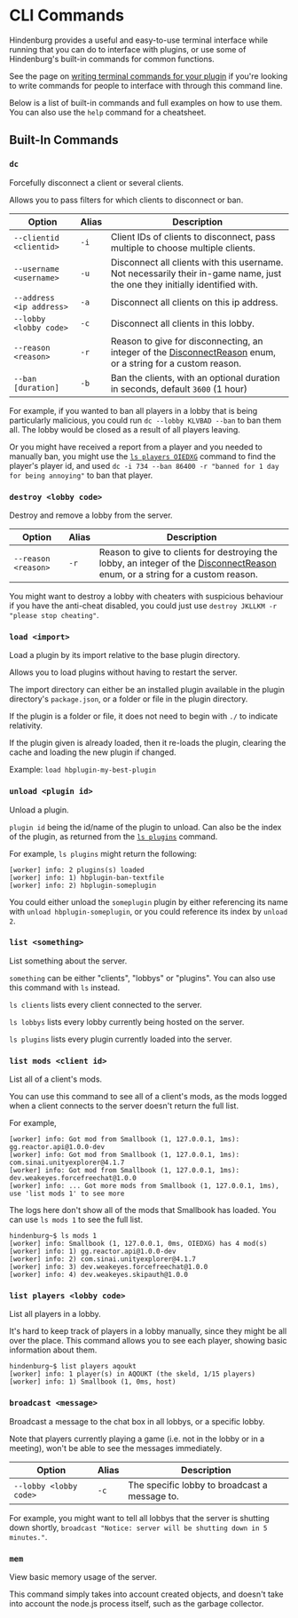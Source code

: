 # CLI Commands

Hindenburg provides a useful and easy-to-use terminal interface while running that
you can do to interface with plugins, or use some of Hindenburg's built-in commands
for common functions.

See the page on [writing terminal commands for your plugin](./Writing%20Plugins/Terminal%20Commands.md)
if you're looking to write commands for people to interface with through this
command line.

Below is a list of built-in commands and full examples on how to use them. You can
also use the `help` command for a cheatsheet. 

## Built-In Commands

### `dc`

Forcefully disconnect a client or several clients.

Allows you to pass filters for which clients to disconnect or ban.

| Option                   | Alias | Description                                                                                                                                                                                                                |
|--------------------------|-------|----------------------------------------------------------------------------------------------------------------------------------------------------------------------------------------------------------------------------|
| `--clientid <clientid>`  | `-i`  | Client IDs of clients to disconnect, pass multiple to choose multiple clients.                                                                                                                                             |
| `--username <username>`  | `-u`  | Disconnect all clients with this username. Not necessarily their in-game name, just the one they initially identified with.                                                                                                |
| `--address <ip address>` | `-a`  | Disconnect all clients on this ip address.                                                                                                                                                                                 |
| `--lobby <lobby code>`     | `-c`  | Disconnect all clients in this lobby.                                                                                                                                                                                       |
| `--reason <reason>`      | `-r`  | Reason to give for disconnecting, an integer of the [DisconnectReason](https://github.com/codyphobe/among-us-protocol/blob/master/01_packet_structure/06_enums.md#disconnectreason) enum, or a string for a custom reason. |
| `--ban [duration]`       | `-b`  | Ban the clients, with an optional duration in seconds, default `3600` (1 hour)                                                                                                                                             |

For example, if you wanted to ban all players in a lobby that is being particularly
malicious, you could run `dc --lobby KLVBAD --ban` to ban them all. The lobby would
be closed as a result of all players leaving.

Or you might have received a report from a player and you needed to manually ban,
you might use the [`ls players OIEDXG`](#list-players-lobby-code) command to find the player's player id, and
used `dc -i 734 --ban 86400 -r "banned for 1 day for being annoying"` to ban that player.

### `destroy <lobby code>`

Destroy and remove a lobby from the server.

| Option              | Alias | Description                                                                                                                                                                                                                                 |
|---------------------|-------|---------------------------------------------------------------------------------------------------------------------------------------------------------------------------------------------------------------------------------------------|
| `--reason <reason>` | `-r`  | Reason to give to clients for destroying the lobby, an integer of the [DisconnectReason](https://github.com/codyphobe/among-us-protocol/blob/master/01_packet_structure/06_enums.md#disconnectreason) enum, or a string for a custom reason. |

You might want to destroy a lobby with cheaters with suspicious behaviour if you
have the anti-cheat disabled, you could just use `destroy JKLLKM -r "please stop cheating"`.

### `load <import>`

Load a plugin by its import relative to the base plugin directory.

Allows you to load plugins without having to restart the server.

The import directory can either be an installed plugin available in the plugin
directory's `package.json`, or a folder or file in the plugin directory.

If the plugin is a folder or file, it does not need to begin with `./` to indicate
relativity.

If the plugin given is already loaded, then it re-loads the plugin, clearing the
cache and loading the new plugin if changed.

Example: `load hbplugin-my-best-plugin`

### `unload <plugin id>`

Unload a plugin.

`plugin id` being the id/name of the plugin to unload. Can also be the index of
the plugin, as returned from the [`ls plugins`](#list-something) command.

For example, `ls plugins` might return the following:
```
[worker] info: 2 plugins(s) loaded
[worker] info: 1) hbplugin-ban-textfile
[worker] info: 2) hbplugin-someplugin
```
You could either unload the `someplugin` plugin by either referencing its name
with `unload hbplugin-someplugin`, or you could reference its index by `unload 2`.

### `list <something>`

List something about the server.

`something` can be either "clients", "lobbys" or "plugins". You can also use this
command with `ls` instead.

`ls clients` lists every client connected to the server.

`ls lobbys` lists every lobby currently being hosted on the server.

`ls plugins` lists every plugin currently loaded into the server.

### `list mods <client id>`

List all of a client's mods.

You can use this command to see all of a client's mods, as the mods logged when
a client connects to the server doesn't return the full list.

For example,
```
[worker] info: Got mod from Smallbook (1, 127.0.0.1, 1ms): gg.reactor.api@1.0.0-dev
[worker] info: Got mod from Smallbook (1, 127.0.0.1, 1ms): com.sinai.unityexplorer@4.1.7
[worker] info: Got mod from Smallbook (1, 127.0.0.1, 1ms): dev.weakeyes.forcefreechat@1.0.0
[worker] info: ... Got more mods from Smallbook (1, 127.0.0.1, 1ms), use 'list mods 1' to see more
```
The logs here don't show all of the mods that Smallbook has loaded. You can use
`ls mods 1` to see the full list.
```
hindenburg~$ ls mods 1
[worker] info: Smallbook (1, 127.0.0.1, 0ms, OIEDXG) has 4 mod(s)
[worker] info: 1) gg.reactor.api@1.0.0-dev
[worker] info: 2) com.sinai.unityexplorer@4.1.7
[worker] info: 3) dev.weakeyes.forcefreechat@1.0.0
[worker] info: 4) dev.weakeyes.skipauth@1.0.0
```

### `list players <lobby code>`

List all players in a lobby.

It's hard to keep track of players in a lobby manually, since they might be all
over the place. This command allows you to see each player, showing basic
information about them.
```
hindenburg~$ list players aqoukt
[worker] info: 1 player(s) in AQOUKT (the skeld, 1/15 players)
[worker] info: 1) Smallbook (1, 0ms, host)
```

### `broadcast <message>`

Broadcast a message to the chat box in all lobbys, or a specific lobby.

Note that players currently playing a game (i.e. not in the lobby or in a meeting),
won't be able to see the messages immediately.

| Option               | Alias | Description                                  |
|----------------------|-------|----------------------------------------------|
| `--lobby <lobby code>` | `-c`  | The specific lobby to broadcast a message to. |

For example, you might want to tell all lobbys that the server is shutting down
shortly, `broadcast "Notice: server will be shutting down in 5 minutes."`.

### `mem`

View basic memory usage of the server.

This command simply takes into account created objects, and doesn't take into
account the node.js process itself, such as the garbage collector.

